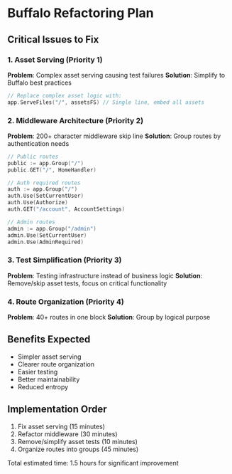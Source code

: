 # Buffalo Refactoring Plan

## Critical Issues to Fix

### 1. Asset Serving (Priority 1)
**Problem**: Complex asset serving causing test failures
**Solution**: Simplify to Buffalo best practices

```go
// Replace complex asset logic with:
app.ServeFiles("/", assetsFS) // Single line, embed all assets
```

### 2. Middleware Architecture (Priority 2) 
**Problem**: 200+ character middleware skip line
**Solution**: Group routes by authentication needs

```go
// Public routes
public := app.Group("/")
public.GET("/", HomeHandler)

// Auth required routes  
auth := app.Group("/")
auth.Use(SetCurrentUser)
auth.Use(Authorize)
auth.GET("/account", AccountSettings)

// Admin routes
admin := app.Group("/admin")
admin.Use(SetCurrentUser)
admin.Use(AdminRequired)
```

### 3. Test Simplification (Priority 3)
**Problem**: Testing infrastructure instead of business logic
**Solution**: Remove/skip asset tests, focus on critical functionality

### 4. Route Organization (Priority 4)
**Problem**: 40+ routes in one block
**Solution**: Group by logical purpose

## Benefits Expected
- Simpler asset serving
- Clearer route organization  
- Easier testing
- Better maintainability
- Reduced entropy

## Implementation Order
1. Fix asset serving (15 minutes)
2. Refactor middleware (30 minutes)
3. Remove/simplify asset tests (10 minutes)
4. Organize routes into groups (45 minutes)

Total estimated time: 1.5 hours for significant improvement

